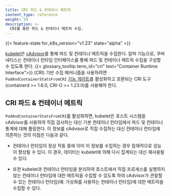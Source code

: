 ```yaml
---
title: CRI 파드 & 컨테이너 메트릭
content_type: reference
weight: 50
description: >-
  CRI를 통한 파드 & 컨테이너 메트릭 수집.
---
```



<!-- overview -->

{{< feature-state for_k8s_version="v1.23" state="alpha" >}}

[kubelet](/docs/reference/command-line-tools-reference/kubelet/)은 [cAdvisor](https://github.com/google/cadvisor)를 통해
파드 및 컨테이너 메트릭을 수집한다. 알파 기능으로,
쿠버네티스는 컨테이너 런타임 인터페이스를 통해
파드 및 컨테이너 메트릭 수집을 구성할 수 있도록 한다.
{{< glossary_tooltip term_id="cri" text="Container Runtime Interface">}} (CRI) 기반 수집 메커니즘을 사용하려면
`PodAndContainerStatsFromCRI` [기능 게이트](/ko/docs/reference/command-line-tools-reference/feature-gates/)를 활성화하고
호환되는 CRI 도구(containerd >= 1.6.0, CRI-O >= 1.23.0)를 사용해야 한다.

<!-- body -->

## CRI 파드 & 컨테이너 메트릭

`PodAndContainerStatsFromCRI`를 활성화하면, kubelet은 호스트 시스템을 cAdvisor를 사용하여
직접 검사하는 대신 기본 컨테이너 런타임에서 파드 및 컨테이너 통계에 대해 폴링한다.
이 정보를 cAdvisor로 직접 수집하는 대신
컨테이너 런타임에 의존하는 것의 이점은 다음과 같다.

- 컨테이너 런타임이 정상 작동 중에 이미 이 정보를 수집하는 경우 잠재적으로 성능이 향상될 수 있다.
  이 경우, 데이터는 kubelet에 의해 다시 집계되는 대신
  재사용될 수 있다.

- 또한 kubelet과 컨테이너 런타임을 분리하여
  호스트에서 직접 프로세스를 실행하지 않는 컨테이너 런타임에 대한 메트릭을 수집할 수 있도록 하여
  cAdvisor가 관찰할 수 있는 컨테이너 런타임(예: 가상화를 사용하는 컨테이너 런타임)에 대한 메트릭을 수집할 수 있다.